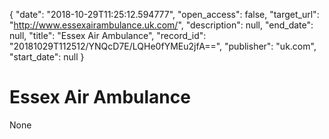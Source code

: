 {
  "date": "2018-10-29T11:25:12.594777", 
  "open_access": false, 
  "target_url": "http://www.essexairambulance.uk.com/", 
  "description": null, 
  "end_date": null, 
  "title": "Essex Air Ambulance", 
  "record_id": "20181029T112512/YNQcD7E/LQHe0fYMEu2jfA==", 
  "publisher": "uk.com", 
  "start_date": null
}

# Essex Air Ambulance

None